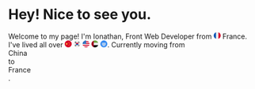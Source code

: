 # Hey! Nice to see you.

Welcome to my page!
I'm Ionathan, Front Web Developer from <img src="./assets/france.png" width="14" display='inline-block'> France. 
I've lived all over <img src="./assets/china.png" width="14" display='inline-block'> 
<img src="./assets/south korea.png" width="14" display='inline-block'> 
<img src="./assets/united states.png" width="14" display='inline-block'> 
<img src="./assets/united arab emirates.png" width="14" display='inline-block'> 
<img src="./assets/united nations.png" width="14" display='inline-block'>.
Currently moving from <br>China</br> to <br>France</br>.